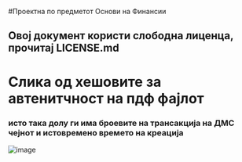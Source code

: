#Проектна по предметот Основи на Финансии
## Овој документ користи слободна лиценца, прочитај LICENSE.md
# Слика од хешовите за автенитчност на пдф фајлот
### исто така долу ги има броевите на трансакција на ДМС чејнот и истовремено времето на креација
![image](https://user-images.githubusercontent.com/95682278/145076393-81f0769e-07fb-4dce-b160-1a11634ed090.png)
